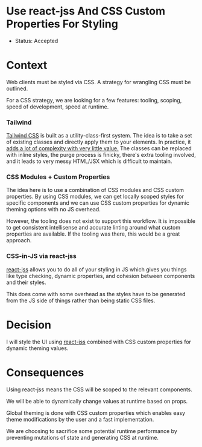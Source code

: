 # Use react-jss And CSS Custom Properties For Styling

- Status: Accepted

# Context

Web clients must be styled via CSS. A strategy for wrangling CSS must be outlined.

For a CSS strategy, we are looking for a few features: tooling, scoping, speed of development, speed at runtime.

### Tailwind

[Tailwind CSS](https://tailwindcss.com/) is built as a utility-class-first system. The idea is to take a set of existing classes and directly apply them to your elements. In practice, it [adds a lot of complexity with very little value.](https://dev.to/brianboyko/tailwindcss-adds-complexity-does-nothing-3hpn) The classes can be replaced with inline styles, the purge process is finicky, there's extra tooling involved, and it leads to very messy HTML/JSX which is difficult to maintain.

### CSS Modules + Custom Properties

The idea here is to use a combination of CSS modules and CSS custom properties. By using CSS modules, we can get locally scoped styles for specific components and we can use CSS custom properties for dynamic theming options with no JS overhead.

However, the tooling does not exist to support this workflow. It is impossible to get consistent intellisense and accurate linting around what custom properties are available. If the tooling was there, this would be a great approach.

### CSS-in-JS via react-jss

[react-jss](https://cssinjs.org/react-jss/?v=v10.7.1) allows you to do all of your styling in JS which gives you things like type checking, dynamic properties, and cohesion between components and their styles.

This does come with some overhead as the styles have to be generated from the JS side of things rather than being static CSS files.

# Decision

I will style the UI using [react-jss](https://cssinjs.org/react-jss/?v=v10.7.1) combined with CSS custom properties for dynamic theming values.

# Consequences

Using react-jss means the CSS will be scoped to the relevant components.

We will be able to dynamically change values at runtime based on props.

Global theming is done with CSS custom properties which enables easy theme modifications by the user and a fast implementation.

We are choosing to sacrifice some potential runtime performance by preventing mutations of state and generating CSS at runtime.
